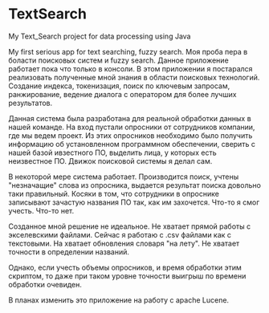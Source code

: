 # TextSearch
My Text_Search project for data processing using Java

My first serious app for text searching, fuzzy search.
Моя проба пера в боласти поисковых систем и fuzzy search. Данное приложение работает пока что только в консоли.
В этом приложении  я постарался реализовать полученные мной знания в области поисковых технологий. 
Создание индекса, токенизация, поиск по ключевым запросам, ранжирование, ведение диалога с оператором для более лучших результатов.

Данная система была разработана для реальной обработки данных в нашей команде.
На вход пустали опросники от сотрудников компании, где мы ведем проект. 
Из этих опросников необходимо было получить информацию об установленном программном обеспечении, сверить с нашей базой ивзестного ПО, выделить лица, у которых есть неизвестное ПО.
Движок поисковой системы я делал сам.

В некоторой мере система работает. Производится поиск, учтены "незначащие" слова из опросника, выдается результат поиска довольно таки правильный.
Косяки в том, что сотрудники в опроснике записывают зачастую названия ПО так, как им захочется. Что-то я смог учесть. Что-то нет.

Созданное мной решение не идеальное. Не хватает прямой работы с экселевскими файлами. Сейчас я работаю с .csv файлами как с текстовыми.
На хватает обновления словаря "на лету". Не хватает точности в определении названий.

Однако, если учесть объемы опросников, и время обработки этим скриптом, то даже при таком уровне точности выигрыш по времени обработки очевиден.

В планах изменить это приложение на работу с apache Lucene.
